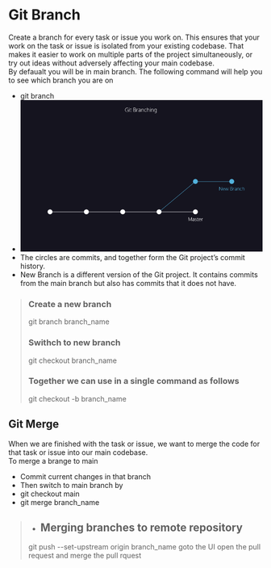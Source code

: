 # Git Branch
Create a branch for every task or issue you work on. This ensures that your work on the task or issue is isolated from your existing codebase. That makes it easier to work on multiple parts of the project simultaneously, or try out ideas without adversely affecting your main codebase.\
By defaualt you will be in main branch. The following command will help you to see which branch you are on
* git branch
* ![git branching](images/gitbranch.png)
* The circles are commits, and together form the Git project’s commit history.
* New Branch is a different version of the Git project. It contains commits from the main branch but also has commits that it does not have.


> ### Create a new branch
> git branch branch_name
> ### Swithch to new branch
>  git checkout branch_name
>  ### Together we can use in a single command as follows
>  git checkout -b branch_name

## Git Merge

When we are finished with the task or issue, we want to merge the code for that task or issue into our main codebase. \
To merge a brange to main 
* Commit current changes in that branch
* Then switch to main branch by 
* git checkout main
* git merge branch_name
 >- ## Merging branches to remote repository
 > git push --set-upstream origin branch_name
 > goto the UI open the pull request and merge the pull rquest

